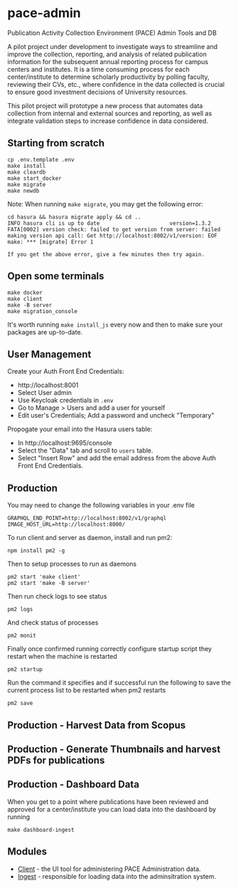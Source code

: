 # pace-admin
Publication Activity Collection Environment (PACE) Admin Tools and DB

A pilot project under development to investigate ways to streamline and improve the collection, reporting, and analysis of related publication information for the subsequent annual reporting process for campus centers and institutes. It is a time consuming process for each center/institute to determine scholarly productivity by polling faculty, reviewing their CVs, etc., where confidence in the data collected is crucial to ensure good investment decisions of University resources.

This pilot project will prototype a new process that automates data collection from internal and external sources and reporting, as well as integrate validation steps to increase confidence in data considered.

## Starting from scratch

    cp .env.template .env
    make install
    make cleardb
    make start_docker
    make migrate
    make newdb

Note: When running `make migrate`, you may get the following error:

    cd hasura && hasura migrate apply && cd ..
    INFO hasura cli is up to date                      version=1.3.2
    FATA[0002] version check: failed to get version from server: failed making version api call: Get http://localhost:8002/v1/version: EOF
    make: *** [migrate] Error 1

    If you get the above error, give a few minutes then try again.

## Open some terminals

    make docker
    make client
    make -B server
    make migration_console

It's worth running ``make install_js`` every now and then to make sure your packages are up-to-date.

## User Management

Create your Auth Front End Credentials:

- http://localhost:8001
- Select User admin
- Use Keycloak credentials in `.env`
- Go to Manage > Users and add a user for yourself
- Edit user's Credentials; Add a password and uncheck "Temporary"

Propogate your email into the Hasura users table:

- In http://localhost:9695/console
- Select the "Data" tab and scroll to `users` table.
- Select "Insert Row" and add the email address from the above Auth Front End Credentials.

## Production

You may need to change the following variables in your .env file

    GRAPHQL_END_POINT=http://localhost:8002/v1/graphql
    IMAGE_HOST_URL=http://localhost:8000/

To run client and server as daemon, install and run pm2:

    npm install pm2 -g

Then to setup processes to run as daemons

    pm2 start 'make client'
    pm2 start 'make -B server'

Then run check logs to see status

    pm2 logs

And check status of processes

    pm2 monit

Finally once confirmed running correctly configure startup script they restart when the machine is restarted

    pm2 startup

Run the command it specifies and if successful run the following to save the current process list to be restarted when pm2 restarts

    pm2 save
## Production - Harvest Data from Scopus

## Production - Generate Thumbnails and harvest PDFs for publications

## Production - Dashboard Data
When you get to a point where publications have been reviewed and approved for a center/institute you can load data into the dashboard by running

    make dashboard-ingest

## Modules

* [Client](./client/README.md) - the UI tool for administering PACE Administration data.
* [Ingest](./ingest/README.md) - responsible for loading data into the adminsitration system.
